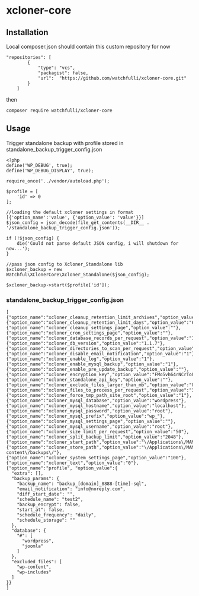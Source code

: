 # xcloner-core

## Installation

Local composer.json should contain this custom repository for now

```
"repositories": [
        {
            "type": "vcs",
            "packagist": false,
            "url":  "https://github.com/watchfulli/xcloner-core.git"
        }
    ]
 ```

then

```composer require watchfulli/xcloner-core```

## Usage

Trigger standalone backup with profile stored in standalone_backup_trigger_config.json

```
<?php
define('WP_DEBUG', true);
define('WP_DEBUG_DISPLAY', true);

require_once('../vendor/autoload.php');

$profile = [
    'id' => 0
];

//loading the default xcloner settings in format [{'option_name':'value', {'option_value': 'value'}}]
$json_config = json_decode(file_get_contents(__DIR__ . '/standalone_backup_trigger_config.json'));

if (!$json_config) {
    die('Could not parse default JSON config, i will shutdown for now...');
}

//pass json config to Xcloner_Standalone lib
$xcloner_backup = new Watchful\XClonerCore\Xcloner_Standalone($json_config);

$xcloner_backup->start($profile['id']);

```


### standalone_backup_trigger_config.json

```
[
{"option_name":"xcloner_cleanup_retention_limit_archives","option_value":"100"},
{"option_name":"xcloner_cleanup_retention_limit_days","option_value":"60"},
{"option_name":"xcloner_cleanup_settings_page","option_value":""},
{"option_name":"xcloner_cron_settings_page","option_value":""},
{"option_name":"xcloner_database_records_per_request","option_value":"1000"},
{"option_name":"xcloner_db_version","option_value":"1.1.7"},
{"option_name":"xcloner_directories_to_scan_per_request","option_value":"1000"},
{"option_name":"xcloner_disable_email_notification","option_value":"1"},
{"option_name":"xcloner_enable_log","option_value":"1"},
{"option_name":"xcloner_enable_mysql_backup","option_value":"1"},
{"option_name":"xcloner_enable_pre_update_backup","option_value":""},
{"option_name":"xcloner_encryption_key","option_value":"FMo5vh64rNCrTo8zcmTsrzV88nnHj6BGOAK"},
{"option_name":"xcloner_standalone_api_key","option_value":""},
{"option_name":"xcloner_exclude_files_larger_than_mb","option_value":"0"},
{"option_name":"xcloner_files_to_process_per_request","option_value":"328"},
{"option_name":"xcloner_force_tmp_path_site_root","option_value":"1"},
{"option_name":"xcloner_mysql_database","option_value":"wordpress"},
{"option_name":"xcloner_mysql_hostname","option_value":"localhost"},
{"option_name":"xcloner_mysql_password","option_value":"root"},
{"option_name":"xcloner_mysql_prefix","option_value":"wp_"},
{"option_name":"xcloner_mysql_settings_page","option_value":""},
{"option_name":"xcloner_mysql_username","option_value":"root"},
{"option_name":"xcloner_size_limit_per_request","option_value":"50"},
{"option_name":"xcloner_split_backup_limit","option_value":"2048"},
{"option_name":"xcloner_start_path","option_value":"\/Applications\/MAMP\/htdocs\/wordpress/"},
{"option_name":"xcloner_store_path","option_value":"\/Applications\/MAMP\/htdocs\/wordpress\/wp-content\/backups\/"},
{"option_name":"xcloner_system_settings_page","option_value":"100"},
{"option_name":"xcloner_text","option_value":"0"},
{"option_name":"profile", "option_value":{
  "extra": [],
  "backup_params": {
    "backup_name": "backup_[domain]_8888-[time]-sql",
    "email_notification": "info@noreply.com",
    "diff_start_date": "",
    "schedule_name": "test2",
    "backup_encrypt": false,
    "start_at": false,
    "schedule_frequency": "daily",
    "schedule_storage": ""
  },
  "database": {
    "#": [
      "wordpress",
      "joomla"
    ]
  },
  "excluded_files": [
    "wp-content",
    "wp-includes"
  ]
}}
]
```

